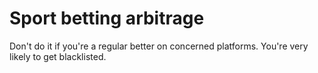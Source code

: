 # Sport betting arbitrage

Don't do it if you're a regular better on concerned platforms. You're very likely to get blacklisted.